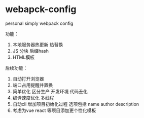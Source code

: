 # webapck-config
personal simply webpack config


功能：

1. 本地服务器热更新 热替换
2. JS 分块  后缀hash
3. HTML模板


后续功能：
1. 自动打开浏览器
2. 端口占用提醒并置换
3. 简单优化  区分生产 开发环境  代码丑化   
4. 编译速度优化  多线程
5. 自动cli  增加项目初始化过程  选项包括  name  author   description  
6. 考虑为vue react 等项目添加更个性化模板
 
